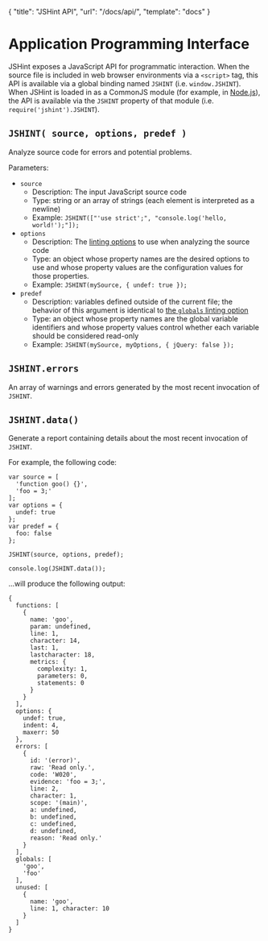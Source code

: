 { "title": "JSHint API", "url": "/docs/api/", "template": "docs" }

# Application Programming Interface

JSHint exposes a JavaScript API for programmatic interaction. When the source
file is included in web browser environments via a `<script>` tag, this API is
available via a global binding named `JSHINT` (i.e.  `window.JSHINT`). When
JSHint is loaded in as a CommonJS module (for example, in
[Node.js](https://nodejs.org)), the API is available via the `JSHINT` property
of that module (i.e.  `require('jshint').JSHINT`).

## `JSHINT( source, options, predef )`

Analyze source code for errors and potential problems.

Parameters:

- `source`
  - Description: The input JavaScript source code
  - Type: string or an array of strings (each element is interpreted as a
    newline)
  - Example: `JSHINT(["'use strict';", "console.log('hello, world!');"]);`
- `options`
  - Description: The [linting options](/docs/options/) to use when analyzing
    the source code
  - Type: an object whose property names are the desired options to use and
    whose property values are the configuration values for those properties.
  - Example: `JSHINT(mySource, { undef: true });`
- `predef`
  - Description: variables defined outside of the current file; the behavior of
    this argument is identical to [the `globals` linting
    option](/docs/options#globals)
  - Type: an object whose property names are the global variable identifiers
    and whose property values control whether each variable should be
    considered read-only
  - Example: `JSHINT(mySource, myOptions, { jQuery: false });`

## `JSHINT.errors`

An array of warnings and errors generated by the most recent invocation of
`JSHINT`.

## `JSHINT.data()`

Generate a report containing details about the most recent invocation of
`JSHINT`.

For example, the following code:

    var source = [
      'function goo() {}',
      'foo = 3;'
    ];
    var options = {
      undef: true
    };
    var predef = {
      foo: false
    };

    JSHINT(source, options, predef);

    console.log(JSHINT.data());

...will produce the following output:

    {
      functions: [
        {
          name: 'goo',
          param: undefined,
          line: 1,
          character: 14,
          last: 1,
          lastcharacter: 18,
          metrics: {
            complexity: 1,
            parameters: 0,
            statements: 0
          }
        }
      ],
      options: {
        undef: true,
        indent: 4,
        maxerr: 50
      },
      errors: [
        {
          id: '(error)',
          raw: 'Read only.',
          code: 'W020',
          evidence: 'foo = 3;',
          line: 2,
          character: 1,
          scope: '(main)',
          a: undefined,
          b: undefined,
          c: undefined,
          d: undefined,
          reason: 'Read only.'
        }
      ],
      globals: [
        'goo',
        'foo'
      ],
      unused: [
        {
          name: 'goo',
          line: 1, character: 10
        }
      ]
    }
